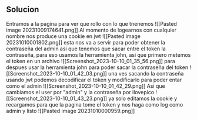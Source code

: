 ## Solucion 
Entramos a la pagina para ver que rollo con lo que tnenemos
![[Pasted image 20231009174641.png]]
Al momento de logearnos con cualquier nombre nos produce una cookie en jwt
![[Pasted image 20231010001802.png]]
esta nos va a servir para poder obtener la contraseña del admin asi que tenemos que sacar entre el token la contraseña, para eso usamos la herramienta john, asi que primero metemos el token en un archivo
![[Screenshot_2023-10-10_01_35_56.png]]
para despues usar la herramienta john para poder sacar la contraseña del token
![[Screenshot_2023-10-10_01_42_03.png]]
una ves sacando la contraseña usando jwt podemos decodificar el token y modificarlo para poder entar como el admin
![[Screenshot_2023-10-10_01_42_29.png]]
Asi que cambiamos el user por "admin" y la contraseña por ilovepico
![[Screenshot_2023-10-10_01_43_23.png]]
ya solo editamos la cookie y recargamos para que la pagina tome el token y nos haga como log como admin y listo
![[Pasted image 20231010000959.png]]